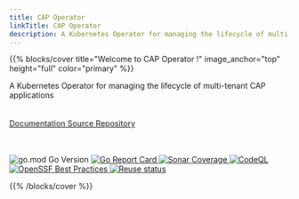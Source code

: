 ```yaml
---
title: CAP Operator
linkTitle: CAP Operator
description: A Kubernetes Operator for managing the lifecycle of multi-tenant CAP applications
---
```


{{% blocks/cover title="Welcome to CAP Operator !" image_anchor="top" height="full" color="primary" %}}
<div class="mx-auto">
	<span class="font-weight-bold">A Kubernetes Operator for managing the lifecycle of multi-tenant CAP applications</span><br><br><br>
	<a class="btn btn-lg btn-outline-info mr-3 mb-4" href="docs/">
		Documentation <i class="fas fa-arrow-alt-circle-right ml-2"></i>
	</a>
	<a class="btn btn-lg btn-outline-info mr-3 mb-4" href="https://github.com/sap/cap-operator">
		Source Repository <i class="fab fa-github ml-2 "></i>
	</a>
 	<br><br><br><p>
		<img src="https://img.shields.io/github/go-mod/go-version/SAP/cap-operator" alt="go.mod Go Version">
		<a href="https://goreportcard.com/report/github.com/sap/cap-operator">
			<img src="https://goreportcard.com/badge/github.com/sap/cap-operator" alt="Go Report Card">
		</a>
		<a href="https://sonarcloud.io/summary/new_code?id=SAP_cap-operator">
			<img src="https://sonarcloud.io/api/project_badges/measure?project=SAP_cap-operator&metric=coverage" alt="Sonar Coverage">
		</a>
  		<a href="https://github.com/SAP/cap-operator/actions/workflows/github-code-scanning/codeql">
			<img src="https://github.com/SAP/cap-operator/actions/workflows/github-code-scanning/codeql/badge.svg" alt="CodeQL">
		</a>
		<a href="https://www.bestpractices.dev/projects/7803">
			<img src="https://www.bestpractices.dev/projects/7803/badge" alt="OpenSSF Best Practices">
		</a>
		<a href="https://api.reuse.software/info/github.com/SAP/cap-operator">
			<img src="https://api.reuse.software/badge/github.com/SAP/cap-operator" alt="Reuse status">
		</a>
	</p>
</div>
{{% /blocks/cover %}}
